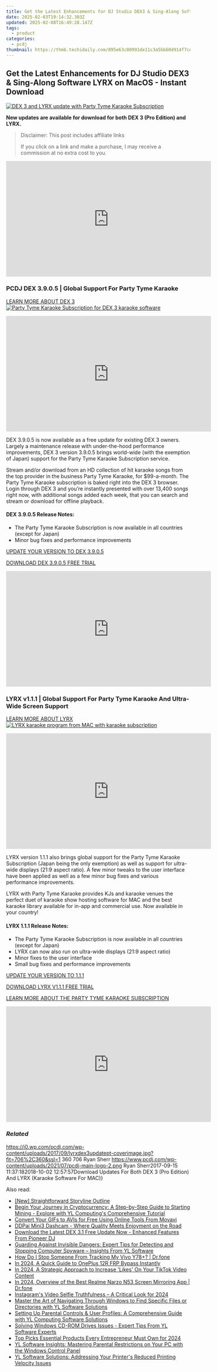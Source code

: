 ```yaml
---
title: Get the Latest Enhancements for DJ Studio DEX3 & Sing-Along Software LYRX on MacOS - Instant Download
date: 2025-02-03T19:14:32.303Z
updated: 2025-02-08T16:49:28.147Z
tags:
  - product
categories:
  - pcdj
thumbnail: https://thmb.techidaily.com/895e63c00991de11c3a5bb60d914f7ce63bcb7f1c27750a5c3c9cc5c0ae68538.jpg
---
```


## Get the Latest Enhancements for DJ Studio DEX3 & Sing-Along Software LYRX on MacOS - Instant Download

[![DEX 3 and LYRX update with Party Tyme Karaoke Subscription](https://i0.wp.com/pcdj.com/wp-content/uploads/2017/09/lyrxdex3updatept-coverimage.jpg?resize=706%2C321&ssl=1)](https://i0.wp.com/pcdj.com/wp-content/uploads/2017/09/lyrxdex3updatept-coverimage.jpg?fit=706%2C360&ssl=1 "DEX 3 and LYRX update with Party Tyme Karaoke Subscription")

**New updates are available for download for both DEX 3 (Pro Edition) and LYRX.**

>  Disclaimer: This post includes affiliate links
>
>  If you click on a link and make a purchase, I may receive a commission at no extra cost to you.
>

<!-- affiliate ads begin -->
<iframe width="560" height="315" src="https://www.youtube.com/embed/FATJWpNYmio?si=72ugPTb3vJXz6cAM" title="YouTube video player" frameborder="0" allow="accelerometer; autoplay; clipboard-write; encrypted-media; gyroscope; picture-in-picture; web-share" referrerpolicy="strict-origin-when-cross-origin" allowfullscreen></iframe>
<!-- affiliate ads end -->

### PCDJ DEX 3.9.0.5 | Global Support For Party Tyme Karaoke

[LEARN MORE ABOUT DEX 3 ![Party Tyme Karaoke Subscription for DEX 3 karaoke software](https://i1.wp.com/pcdj.com/wp-content/uploads/2017/07/DEX3-PartyTyme.jpg?fit=300%2C169&ssl=1 "Party Tyme Karaoke Subscription for DEX 3 karaoke software")](https://tools.techidaily.com/pcdj/products/)

<!-- affiliate ads begin -->
<iframe width="560" height="315" src="https://www.youtube.com/embed/nWu29cqFjZA?si=TNZyCbPq68PQ0JIb" title="YouTube video player" frameborder="0" allow="accelerometer; autoplay; clipboard-write; encrypted-media; gyroscope; picture-in-picture; web-share" referrerpolicy="strict-origin-when-cross-origin" allowfullscreen></iframe>
<!-- affiliate ads end -->

DEX 3.9.0.5 is now available as a free update for existing DEX 3 owners. Largely a maintenance release with under-the-hood performance improvements, DEX 3 version 3.9.0.5 brings world-wide (with the exemption of Japan) support for the Party Tyme Karaoke Subscription service.

Stream and/or download from an HD collection of hit karaoke songs from the top provider in the business Party Tyme Karaoke, for $99-a-month. The Party Tyme Karaoke subscription is baked right into the DEX 3 browser. Login through DEX 3 and you’re instantly presented with over 13,400 songs right now, with additional songs added each week, that you can search and stream or download for offline playback.

#### DEX 3.9.0.5 Release Notes:

* The Party Tyme Karaoke Subscription is now available in all countries (except for Japan)
* Minor bug fixes and performance improvements

[UPDATE YOUR VERSION TO DEX 3.9.0.5](https://tools.techidaily.com/pcdj/products/)

[DOWNLOAD DEX 3.9.0.5 FREE TRIAL](https://tools.techidaily.com/pcdj/products/)

<!-- affiliate ads begin -->
<iframe width="560" height="315" src="https://www.youtube.com/embed/aG3NRuHrIJg?si=HwzwD0RXmrzIXX1V" title="YouTube video player" frameborder="0" allow="accelerometer; autoplay; clipboard-write; encrypted-media; gyroscope; picture-in-picture; web-share" referrerpolicy="strict-origin-when-cross-origin" allowfullscreen></iframe>
<!-- affiliate ads end -->

### LYRX v1.1.1 | Global Support For Party Tyme Karaoke And Ultra-Wide Screen Support

[LEARN MORE ABOUT LYRX ![LYRX karaoke program from MAC with karaoke subscription](https://i0.wp.com/pcdj.com/wp-content/uploads/2017/08/LYRX11_screenshot1.png?fit=300%2C188&ssl=1 "LYRX karaoke program from MAC with karaoke subscription")](http://www.lyrxkaraoke.com)

<!-- affiliate ads begin -->
<iframe width="560" height="315" src="https://www.youtube.com/embed/pRR3Oq03EuE?si=ZTy8-WH0AesA9zRh" title="YouTube video player" frameborder="0" allow="accelerometer; autoplay; clipboard-write; encrypted-media; gyroscope; picture-in-picture; web-share" referrerpolicy="strict-origin-when-cross-origin" allowfullscreen></iframe>
<!-- affiliate ads end -->

LYRX version 1.1.1 also brings global support for the Party Tyme Karaoke Subscription (Japan being the only exemption) as well as support for ultra-wide displays (21:9 aspect ratio). A few minor tweaks to the user interface have been applied as well as a few minor bug fixes and various performance improvements.

LYRX with Party Tyme Karaoke provides KJs and karaoke venues the perfect duet of karaoke show hosting software for MAC and the best karaoke library available for in-app and commercial use. Now available in your country!

#### LYRX 1.1.1 Release Notes:

* The Party Tyme Karaoke Subscription is now available in all countries (except for Japan)
* LYRX can now also run on ultra-wide displays (21:9 aspect ratio)
* Minor fixes to the user interface
* Small bug fixes and performance improvements

[UPDATE YOUR VERSION TO 1.1.1](https://tools.techidaily.com/pcdj/products/)

[DOWNLOAD LYRX V1.1.1 FREE TRIAL](http://lyrxkaraoke.com/free-trial-2/)

[LEARN MORE ABOUT THE PARTY TYME KARAOKE SUBSCRIPTION](https://tools.techidaily.com/pcdj/products/)

<!-- affiliate ads begin -->
<iframe width="560" height="315" src="https://www.youtube.com/embed/W5aJC8okA8s?si=L2rnYAp-gmGlLQSf" title="YouTube video player" frameborder="0" allow="accelerometer; autoplay; clipboard-write; encrypted-media; gyroscope; picture-in-picture; web-share" referrerpolicy="strict-origin-when-cross-origin" allowfullscreen></iframe>
<!-- affiliate ads end -->

### _Related_

https://i0.wp.com/pcdj.com/wp-content/uploads/2017/09/lyrxdex3updatept-coverimage.jpg?fit=706%2C360&ssl=1 360 706 Ryan Sherr https://www.pcdj.com/wp-content/uploads/2021/07/pcdj-main-logo-2.png Ryan Sherr2017-09-15 11:37:182018-10-02 12:57:57Download Updates For Both DEX 3 (Pro Edition) And LYRX (Karaoke Software For MAC)}

<ins class="adsbygoogle"
     style="display:block"
     data-ad-format="autorelaxed"
     data-ad-client="ca-pub-7571918770474297"
     data-ad-slot="1223367746"></ins>

<ins class="adsbygoogle"
     style="display:block"
     data-ad-client="ca-pub-7571918770474297"
     data-ad-slot="8358498916"
     data-ad-format="auto"
     data-full-width-responsive="true"></ins>

<span class="atpl-alsoreadstyle">Also read:</span>
<div><ul>
<li><a href="https://extra-skills.techidaily.com/new-straightforward-storyline-outline/"><u>[New] Straightforward Storyline Outline</u></a></li>
<li><a href="https://win-hot.techidaily.com/begin-your-journey-in-cryptocurrency-a-step-by-step-guide-to-starting-mining-explore-with-yl-computings-comprehensive-tutorial/"><u>Begin Your Journey in Cryptocurrency: A Step-by-Step Guide to Starting Mining - Explore with YL Computing's Comprehensive Tutorial</u></a></li>
<li><a href="https://win-amazing.techidaily.com/convert-your-gifs-to-avis-for-free-using-online-tools-from-movavi/"><u>Convert Your GIFs to AVIs for Free Using Online Tools From Movavi</u></a></li>
<li><a href="https://buynow-tips.techidaily.com/ddpai-mini3-dashcam-where-quality-meets-enjoyment-on-the-road/"><u>DDPai Mini3 Dashcam - Where Quality Meets Enjoyment on the Road</u></a></li>
<li><a href="https://win-hot.techidaily.com/download-the-latest-dex-31-free-update-now-enhanced-features-from-pioneer-dj/"><u>Download the Latest DEX 3.1 Free Update Now - Enhanced Features From Pioneer DJ</u></a></li>
<li><a href="https://win-hot.techidaily.com/guarding-against-invisible-dangers-expert-tips-for-detecting-and-stopping-computer-spyware-insights-from-yl-software/"><u>Guarding Against Invisible Dangers: Expert Tips for Detecting and Stopping Computer Spyware – Insights From YL Software</u></a></li>
<li><a href="https://android-location-track.techidaily.com/how-do-i-stop-someone-from-tracking-my-vivo-y78plus-drfone-by-drfone-virtual-android/"><u>How Do I Stop Someone From Tracking My Vivo Y78+? | Dr.fone</u></a></li>
<li><a href="https://android-frp.techidaily.com/in-2024-a-quick-guide-to-oneplus-12r-frp-bypass-instantly-by-drfone-android/"><u>In 2024, A Quick Guide to OnePlus 12R FRP Bypass Instantly</u></a></li>
<li><a href="https://extra-hints.techidaily.com/in-2024-a-strategic-approach-to-increase-likes-on-your-tiktok-video-content/"><u>In 2024, A Strategic Approach to Increase 'Likes' On Your TikTok Video Content</u></a></li>
<li><a href="https://screen-mirror.techidaily.com/in-2024-overview-of-the-best-realme-narzo-n53-screen-mirroring-app-drfone-by-drfone-android/"><u>In 2024, Overview of the Best Realme Narzo N53 Screen Mirroring App | Dr.fone</u></a></li>
<li><a href="https://instagram-video-files.techidaily.com/instagrams-video-selfie-truthfulness-a-critical-look-for-2024/"><u>Instagram's Video Selfie Truthfulness – A Critical Look for 2024</u></a></li>
<li><a href="https://win-hot.techidaily.com/master-the-art-of-navigating-through-windows-to-find-specific-files-or-directories-with-yl-software-solutions/"><u>Master the Art of Navigating Through Windows to Find Specific Files or Directories with YL Software Solutions</u></a></li>
<li><a href="https://win-hot.techidaily.com/setting-up-parental-controls-and-user-profiles-a-comprehensive-guide-with-yl-computing-software-solutions/"><u>Setting Up Parental Controls & User Profiles: A Comprehensive Guide with YL Computing Software Solutions</u></a></li>
<li><a href="https://win-hot.techidaily.com/solving-windows-cd-rom-drives-issues-expert-tips-from-yl-software-experts/"><u>Solving Windows CD-ROM Drives Issues - Expert Tips From YL Software Experts</u></a></li>
<li><a href="https://facebook-video-recording.techidaily.com/top-picks-essential-products-every-entrepreneur-must-own-for-2024/"><u>Top Picks Essential Products Every Entrepreneur Must Own for 2024</u></a></li>
<li><a href="https://win-hot.techidaily.com/yl-software-insights-mastering-parental-restrictions-on-your-pc-with-the-windows-control-panel/"><u>YL Software Insights: Mastering Parental Restrictions on Your PC with the Windows Control Panel</u></a></li>
<li><a href="https://win-hot.techidaily.com/yl-software-solutions-addressing-your-printers-reduced-printing-velocity-issues/"><u>YL Software Solutions: Addressing Your Printer's Reduced Printing Velocity Issues</u></a></li>
</ul></div>


